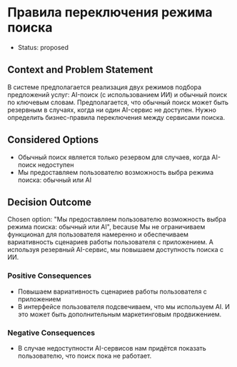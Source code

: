 # Правила переключения режима поиска

* Status: proposed

## Context and Problem Statement

В системе предполагается реализация двух режимов подбора предложений услуг: AI-поиск (с использованием ИИ) и обычный поиск по ключевым словам.
Предполагается, что обычный поиск может быть резервным в случаях, когда ни один AI-сервис не доступен. Нужно определить бизнес-правила переключения между сервисами поиска.

## Considered Options

* Обычный поиск является только резервом для случаев, когда AI-поиск недоступен
* Мы предоставляем пользователю возможность выбра режима поиска: обычный или AI

## Decision Outcome

Chosen option: "Мы предоставляем пользователю возможность выбра режима поиска: обычный или AI", because Мы не ограничиваем функционал для пользователя намеренно и обеспечиваем вариативность сценариев работы пользователя с приложением. А используя резервный AI-сервис, мы повышаем доступность поиска с ИИ.

### Positive Consequences

* Повышаем вариативность сценариев работы пользователя с приложением
* В интерфейсе пользователя подсвечиваем, что мы используем AI. И это может быть дополнительным маркетинговым продвижением.

### Negative Consequences

* В случае недоступности AI-сервисов нам придётся показать пользователю, что поиск пока не работает.
